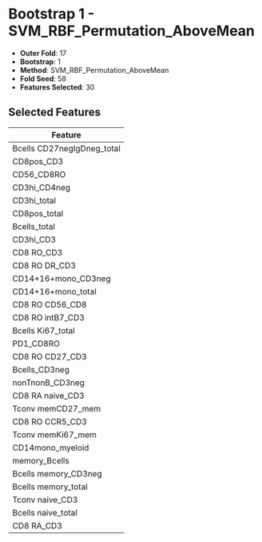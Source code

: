 # Bootstrap 1 - SVM_RBF_Permutation_AboveMean

- **Outer Fold**: 17
- **Bootstrap**: 1
- **Method**: SVM_RBF_Permutation_AboveMean
- **Fold Seed**: 58
- **Features Selected**: 30

## Selected Features

| Feature |
|---------|
| Bcells CD27negIgDneg_total |
| CD8pos_CD3 |
| CD56_CD8RO |
| CD3hi_CD4neg |
| CD3hi_total |
| CD8pos_total |
| Bcells_total |
| CD3hi_CD3 |
| CD8 RO_CD3 |
| CD8 RO DR_CD3 |
| CD14+16+mono_CD3neg |
| CD14+16+mono_total |
| CD8 RO CD56_CD8 |
| CD8 RO intB7_CD3 |
| Bcells Ki67_total |
| PD1_CD8RO |
| CD8 RO CD27_CD3 |
| Bcells_CD3neg |
| nonTnonB_CD3neg |
| CD8 RA naive_CD3 |
| Tconv memCD27_mem |
| CD8 RO CCR5_CD3 |
| Tconv memKi67_mem |
| CD14mono_myeloid |
| memory_Bcells |
| Bcells memory_CD3neg |
| Bcells memory_total |
| Tconv naive_CD3 |
| Bcells naive_total |
| CD8 RA_CD3 |

